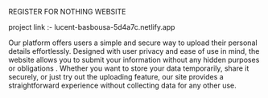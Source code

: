 REGISTER FOR NOTHING WEBSITE 

project link :- lucent-basbousa-5d4a7c.netlify.app

Our platform offers users a simple and secure way to upload their personal details effortlessly.
Designed with user privacy and ease of use in mind, the website allows you to submit your information without any hidden purposes or obligations
. Whether you want to store your data temporarily, share it securely, or just try out the uploading feature, our site provides a straightforward experience without collecting data for any other use.
